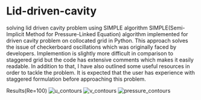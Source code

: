 # Lid-driven-cavity
solving lid driven cavity problem using SIMPLE algorithm
SIMPLE(Semi-Implicit Method for Pressure-Linked Equation) algorithm implemented for driven cavity problem on collocated grid in Python. This approach solves the issue of checkerboard oscillations which was originally faced by developers. Implemention is slightly more difficult in comparison to staggered grid but the code has extensive comments which makes it easily readable. In addition to that, I have also outlined some useful resources in order to tackle the problem. It is expected that the user has experience with staggered formulation before approaching this problem.

Results(Re=100)
![u_contours](https://github.com/mr-mlsk/Lid-driven-cavity/assets/119109072/c6cdc492-6e93-4ca6-9bb8-74cb6783e12f)
![v_contours](https://github.com/mr-mlsk/Lid-driven-cavity/assets/119109072/5001e236-1308-448f-a11a-07bcbceacec7)
![pressure_contours](https://github.com/mr-mlsk/Lid-driven-cavity/assets/119109072/5d206089-e4ae-4e3e-b2ba-19f25ba6080d)


